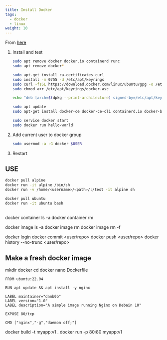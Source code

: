 ```yaml
---
title: Install Docker
tags:
  - docker
  - linux
weight: 10
---
```


From [here](https://docs.docker.com/engine/install/ubuntu/)

1. Install and test

    ```bash
    sudo apt remove docker docker.io containerd runc
    sudo apt remove docker*

    sudo apt-get install ca-certificates curl
    sudo install -m 0755 -d /etc/apt/keyrings
    sudo curl -fsSL https://download.docker.com/linux/ubuntu/gpg -o /etc/apt/keyrings/docker.asc
    sudo chmod a+r /etc/apt/keyrings/docker.asc

    echo "deb [arch=$(dpkg --print-architecture) signed-by=/etc/apt/keyrings/docker.asc] https://download.docker.com/linux/ubuntu $(. /etc/os-release && echo "$VERSION_CODENAME") stable" | sudo tee /etc/apt/sources.list.d/docker.list > /dev/null

    sudo apt update
    sudo apt-get install docker-ce docker-ce-cli containerd.io docker-buildx-plugin docker-compose-plugin
    
    sudo service docker start
    sudo docker run hello-world
    ```

1. Add current user to docker group

    ```bash
    sudo usermod -a -G docker $USER
    ```

1. Restart

## USE

```bash
docker pull alpine
docker run -it alpine /bin/sh
docker run -v /home/<username>/<path>/:/test -it alpine sh

docker pull ubuntu
docker run -it ubuntu bash
```


## 

docker container ls -a
docker container rm <id>

docker image ls -a
docker image rm <id>
docker image rm -f <id>

docker login
docker commit <user/repo>
docker push <user/repo>
docker history --no-trunc <user/repo>

## Make a fresh docker image

mkdir docker
cd docker
nano Dockerfile

```
FROM ubuntu:22.04
 
RUN apt update && apt install -y nginx 

LABEL maintainer="danb0b"
LABEL version="1.0"
LABEL description="A simple image running Nginx on Debain 10"
 
EXPOSE 80/tcp
 
CMD ["nginx","-g","daemon off;"]
```

docker build -t myapp:v1 .
docker run -p 80:80 myapp:v1
